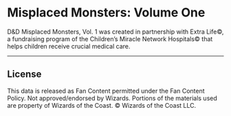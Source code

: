# Misplaced Monsters: Volume One

D&D Misplaced Monsters, Vol. 1 was created in partnership with Extra Life©, a fundraising program of the Children’s Miracle Network Hospitals© that helps children receive crucial medical care.

---

## License

This data is released as Fan Content permitted under the Fan Content Policy. Not approved/endorsed by Wizards. Portions of the materials used are property of Wizards of the Coast. © Wizards of the Coast LLC.
